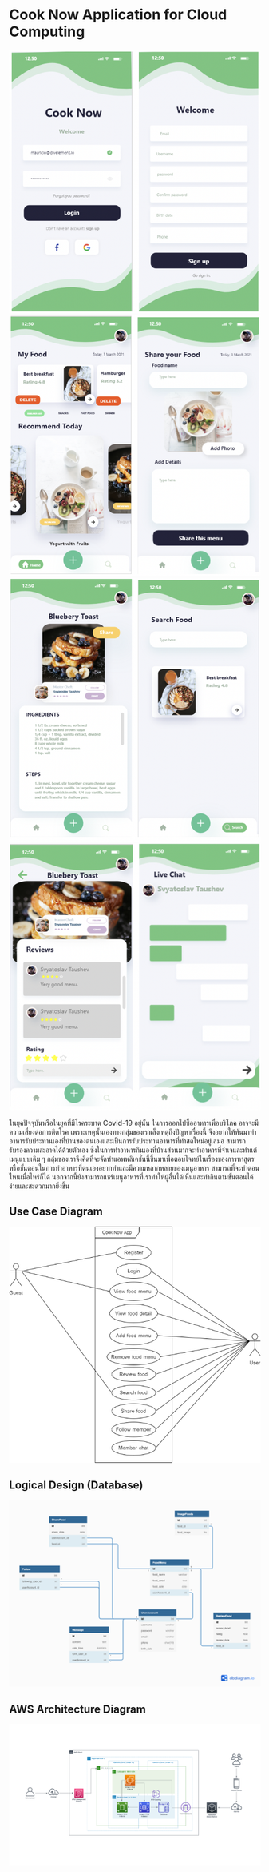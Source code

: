 # Cook Now Application for Cloud Computing

<img src="./img/img1.png">
<img src="./img/img2.png">
<img src="./img/img3.png">
<img src="./img/img4.png">

<p>ในยุคปัจจุบันหรือในยุคที่มีโรคระบาด Covid-19 อยู่นั้น ในการออกไปซื้ออาหารเพื่อบริโภค อาจจะมีความเสี่ยงต่อการติดโรค เพราะเหตุนั้นเองทางกลุ่มของเราเล็งเหตุถึงปัญหาเรื่องนี้ จึงอยากให้หันมาทำอาหารรับประทานเองที่บ้านของตนเองและเป็นการรับประทานอาหารที่ทำสดใหม่อยู่เสมอ สามารถรับรองความสะอาดได้ด้วยตัวเอง ซึ่งในการทำอาหารกินเองที่บ้านส่วนมากจะทำอาหารที่จำเจและทำแต่เมนูแบบเดิม ๆ กลุ่มของเราจึงคิดที่จะจัดทำแอพพลิเคชั่นนี้ขึ้นมาเพื่อตอบโจทย์ในเรื่องของการหาสูตรหรือขั้นตอนในการทำอาหารที่ตนเองอยากทำและมีความหลากหลายของเมนูอาหาร สามารถที่จะทำตอนไหนเมื่อไหร่ก็ได้ นอกจากนี้ยังสามารถแชร์เมนูอาหารที่เราทำให้ผู้อื่นได้เห็นและทำกินตามขั้นตอนได้ง่ายและสะดวกมากยิ่งขึ้น</p>

## Use Case Diagram

<img src="./img/use-case_diagram_CookNow_app.png">

## Logical Design (Database)

<img src="./img/CookNow_DataBase.png">

## AWS Architecture Diagram

<img src="./img/cook-now_aws-architecture.png">
